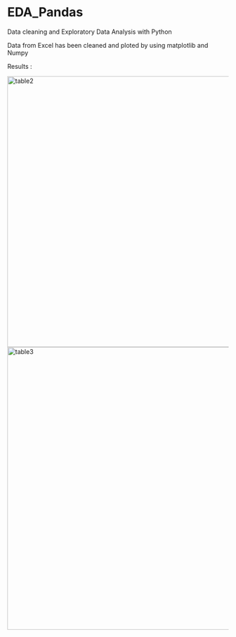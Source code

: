 # EDA_Pandas
Data cleaning and Exploratory Data Analysis with Python

Data from Excel has been cleaned and ploted by using matplotlib and Numpy

Results :

<img width="617" alt="table2" src="https://github.com/user-attachments/assets/7d3d39cc-92fb-4e42-aee5-a9493d372ae6">


<img width="644" alt="table3" src="https://github.com/user-attachments/assets/b761e92c-65e9-4d08-8a62-bb622a51eb82">

